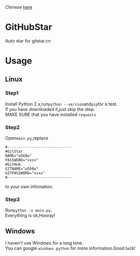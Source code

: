 Chinese [here](README_CN.md)
# GitHubStar
Auto star for gitstar.cn
# Usage
## Linux
### Step1
Install Python 2.x,run```python --version```and```pip```for a test.  
If you have downloaded it,just skip the step.  
MAKE SURE that you have installed ```requests```
### Step2
Open```main.py```,replace  
```
#-----------------------------
#GitStar
NAME="w568w"
PASSWORD="xxxx"
#GitHub
GITNAME="w568w"
GITPASSWORD="xxxx"
#-----------------------------
```
to your own infomation.
### Step3
Run```python -u main.py```,  
Everything is ok,Hooray!
## Windows
I haven't use Windows for a long time.  
You can google ```windows python``` for more information.Good luck!


